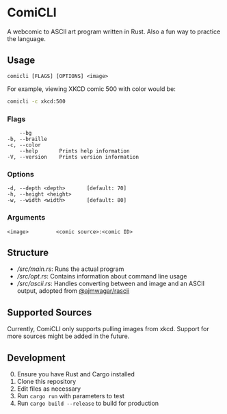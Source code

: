# ComiCLI

A webcomic to ASCII art program written in Rust.
Also a fun way to practice the language.

## Usage

```
comicli [FLAGS] [OPTIONS] <image>
```

For example, viewing XKCD comic 500 with color would be:
```sh
comicli -c xkcd:500
```

### Flags
```
    --bg
-b, --braille
-c, --color
    --help       Prints help information
-V, --version    Prints version information
```

### Options
```
-d, --depth <depth>       [default: 70]
-h, --height <height>
-w, --width <width>       [default: 80]
```

### Arguments
```
<image>         <comic source>:<comic ID>
```

## Structure

* */src/main.rs*: Runs the actual program
* */src/opt.rs*: Contains information about command line usage
* */src/ascii.rs*: Handles converting between and image and an ASCII output, adopted from [@ajmwagar/rascii](https://github.com/ajmwagar/rascii)

## Supported Sources

Currently, ComiCLI only supports pulling images from xkcd. Support for more sources might be added in the future.

## Development

0. Ensure you have Rust and Cargo installed
1. Clone this repository
2. Edit files as necessary
3. Run `cargo run` with parameters to test
4. Run `cargo build --release` to build for production
